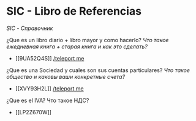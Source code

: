 # SIC - Libro de Referencias  
*SIC - Справочник*

¿Que es un libro diario + libro mayor y como hacerlo?
*Что такое ежедневная книга + старая книга и как это сделать?*
- [[9UA52Q4S]] [/teleport me](https://github.com/Wapply/vanguard-research-network/blob/main/Learning%20Network/9UA52Q4S.md)

¿Que es una Sociedad y cuales son sus cuentas particulares?
*Что такое общество и каковы ваши конкретные счета?*
- [[XVY93H2L]] [/teleport me](https://github.com/Wapply/vanguard-research-network/blob/main/Learning%20Network/XVY93H2L.md)

¿Que es el IVA?
Что такое НДС?
- [[LP2Z670W]]